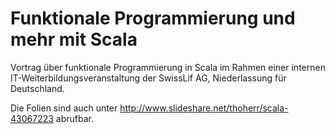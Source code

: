 Funktionale Programmierung und mehr mit Scala
=============================================

Vortrag über funktionale Programmierung in Scala im Rahmen einer internen IT-Weiterbildungsveranstaltung der SwissLif AG, Niederlassung für Deutschland.

Die Folien sind auch unter http://www.slideshare.net/thoherr/scala-43067223 abrufbar.

